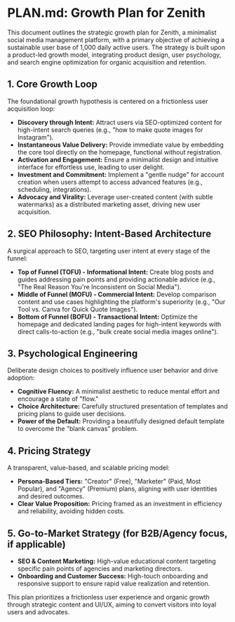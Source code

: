# PLAN.md: Growth Plan for Zenith

This document outlines the strategic growth plan for Zenith, a minimalist social media management platform, with a primary objective of achieving a sustainable user base of 1,000 daily active users. The strategy is built upon a product-led growth model, integrating product design, user psychology, and search engine optimization for organic acquisition and retention.

## 1. Core Growth Loop

The foundational growth hypothesis is centered on a frictionless user acquisition loop:

-   **Discovery through Intent:** Attract users via SEO-optimized content for high-intent search queries (e.g., "how to make quote images for Instagram").
-   **Instantaneous Value Delivery:** Provide immediate value by embedding the core tool directly on the homepage, functional without registration.
-   **Activation and Engagement:** Ensure a minimalist design and intuitive interface for effortless use, leading to user delight.
-   **Investment and Commitment:** Implement a "gentle nudge" for account creation when users attempt to access advanced features (e.g., scheduling, integrations).
-   **Advocacy and Virality:** Leverage user-created content (with subtle watermarks) as a distributed marketing asset, driving new user acquisition.

## 2. SEO Philosophy: Intent-Based Architecture

A surgical approach to SEO, targeting user intent at every stage of the funnel:

-   **Top of Funnel (TOFU) - Informational Intent:** Create blog posts and guides addressing pain points and providing actionable advice (e.g., "The Real Reason You're Inconsistent on Social Media").
-   **Middle of Funnel (MOFU) - Commercial Intent:** Develop comparison content and use cases highlighting the platform's superiority (e.g., "Our Tool vs. Canva for Quick Quote Images").
-   **Bottom of Funnel (BOFU) - Transactional Intent:** Optimize the homepage and dedicated landing pages for high-intent keywords with direct calls-to-action (e.g., "bulk create social media images online").

## 3. Psychological Engineering

Deliberate design choices to positively influence user behavior and drive adoption:

-   **Cognitive Fluency:** A minimalist aesthetic to reduce mental effort and encourage a state of "flow."
-   **Choice Architecture:** Carefully structured presentation of templates and pricing plans to guide user decisions.
-   **Power of the Default:** Providing a beautifully designed default template to overcome the "blank canvas" problem.

## 4. Pricing Strategy

A transparent, value-based, and scalable pricing model:

-   **Persona-Based Tiers:** "Creator" (Free), "Marketer" (Paid, Most Popular), and "Agency" (Premium) plans, aligning with user identities and desired outcomes.
-   **Clear Value Proposition:** Pricing framed as an investment in efficiency and reliability, avoiding hidden costs.

## 5. Go-to-Market Strategy (for B2B/Agency focus, if applicable)

-   **SEO & Content Marketing:** High-value educational content targeting specific pain points of agencies and marketing directors.
-   **Onboarding and Customer Success:** High-touch onboarding and responsive support to ensure rapid value realization and retention.

This plan prioritizes a frictionless user experience and organic growth through strategic content and UI/UX, aiming to convert visitors into loyal users and advocates.